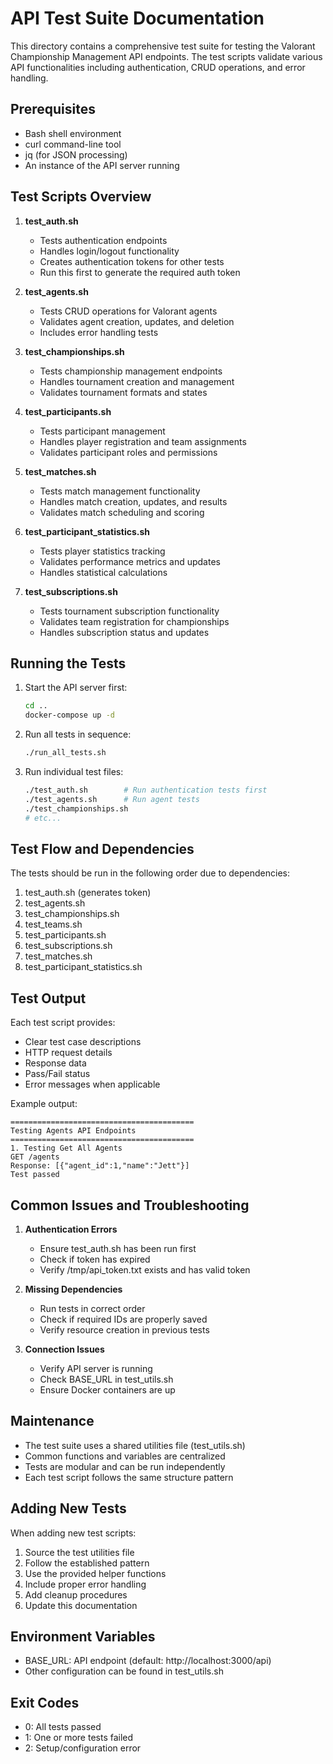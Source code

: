 # API Test Suite Documentation

This directory contains a comprehensive test suite for testing the Valorant Championship Management API endpoints. The test scripts validate various API functionalities including authentication, CRUD operations, and error handling.

## Prerequisites

- Bash shell environment
- curl command-line tool
- jq (for JSON processing)
- An instance of the API server running

## Test Scripts Overview

1. **test_auth.sh**
   - Tests authentication endpoints
   - Handles login/logout functionality
   - Creates authentication tokens for other tests
   - Run this first to generate the required auth token

2. **test_agents.sh**
   - Tests CRUD operations for Valorant agents
   - Validates agent creation, updates, and deletion
   - Includes error handling tests

3. **test_championships.sh**
   - Tests championship management endpoints
   - Handles tournament creation and management
   - Validates tournament formats and states

4. **test_participants.sh**
   - Tests participant management
   - Handles player registration and team assignments
   - Validates participant roles and permissions

5. **test_matches.sh**
   - Tests match management functionality
   - Handles match creation, updates, and results
   - Validates match scheduling and scoring

6. **test_participant_statistics.sh**
   - Tests player statistics tracking
   - Validates performance metrics and updates
   - Handles statistical calculations

7. **test_subscriptions.sh**
   - Tests tournament subscription functionality
   - Validates team registration for championships
   - Handles subscription status and updates

## Running the Tests

1. Start the API server first:
   ```bash
   cd ..
   docker-compose up -d
   ```

2. Run all tests in sequence:
   ```bash
   ./run_all_tests.sh
   ```

3. Run individual test files:
   ```bash
   ./test_auth.sh        # Run authentication tests first
   ./test_agents.sh      # Run agent tests
   ./test_championships.sh
   # etc...
   ```

## Test Flow and Dependencies

The tests should be run in the following order due to dependencies:

1. test_auth.sh (generates token)
2. test_agents.sh
3. test_championships.sh
4. test_teams.sh
5. test_participants.sh
6. test_subscriptions.sh
7. test_matches.sh
8. test_participant_statistics.sh

## Test Output

Each test script provides:
- Clear test case descriptions
- HTTP request details
- Response data
- Pass/Fail status
- Error messages when applicable

Example output:
```
=========================================
Testing Agents API Endpoints
=========================================
1. Testing Get All Agents
GET /agents
Response: [{"agent_id":1,"name":"Jett"}]
Test passed
```

## Common Issues and Troubleshooting

1. **Authentication Errors**
   - Ensure test_auth.sh has been run first
   - Check if token has expired
   - Verify /tmp/api_token.txt exists and has valid token

2. **Missing Dependencies**
   - Run tests in correct order
   - Check if required IDs are properly saved
   - Verify resource creation in previous tests

3. **Connection Issues**
   - Verify API server is running
   - Check BASE_URL in test_utils.sh
   - Ensure Docker containers are up

## Maintenance

- The test suite uses a shared utilities file (test_utils.sh)
- Common functions and variables are centralized
- Tests are modular and can be run independently
- Each test script follows the same structure pattern

## Adding New Tests

When adding new test scripts:
1. Source the test utilities file
2. Follow the established pattern
3. Use the provided helper functions
4. Include proper error handling
5. Add cleanup procedures
6. Update this documentation

## Environment Variables

- BASE_URL: API endpoint (default: http://localhost:3000/api)
- Other configuration can be found in test_utils.sh

## Exit Codes

- 0: All tests passed
- 1: One or more tests failed
- 2: Setup/configuration error
